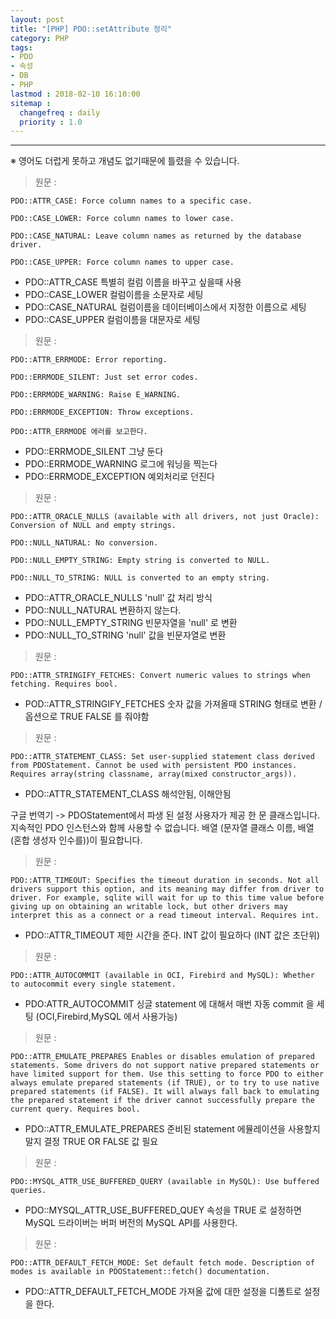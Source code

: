 ```yaml
---
layout: post
title: "[PHP] PDO::setAttribute 정리"
category: PHP
tags:
- PDO
- 속성
- DB
- PHP
lastmod : 2018-02-10 16:10:00
sitemap :
  changefreq : daily
  priority : 1.0
---
```


***

※ 영어도 더럽게 못하고 개념도 없기때문에 틀렸을 수 있습니다.

> 원문  :

```
PDO::ATTR_CASE: Force column names to a specific case.

PDO::CASE_LOWER: Force column names to lower case.

PDO::CASE_NATURAL: Leave column names as returned by the database driver.

PDO::CASE_UPPER: Force column names to upper case.
```

- PDO::ATTR_CASE 특별히 컬럼 이름을 바꾸고 싶을때 사용
- PDO::CASE_LOWER 컬럼이름을 소문자로 세팅
- PDO::CASE_NATURAL 컬럼이름을 데이터베이스에서 지정한 이름으로 세팅
- PDO::CASE_UPPER 컬럼이름을 대문자로 세팅

<!--미리보기-->

> 원문  :

```
PDO::ATTR_ERRMODE: Error reporting.

PDO::ERRMODE_SILENT: Just set error codes.

PDO::ERRMODE_WARNING: Raise E_WARNING.

PDO::ERRMODE_EXCEPTION: Throw exceptions.

PDO::ATTR_ERRMODE 에러를 보고한다.
```

 - PDO::ERRMODE_SILENT 그냥 둔다
 - PDO::ERRMODE_WARNING 로그에 워닝을 찍는다
 - PDO::ERRMODE_EXCEPTION 예외처리로 던진다

> 원문  :

```
PDO::ATTR_ORACLE_NULLS (available with all drivers, not just Oracle): Conversion of NULL and empty strings.

PDO::NULL_NATURAL: No conversion.

PDO::NULL_EMPTY_STRING: Empty string is converted to NULL.

PDO::NULL_TO_STRING: NULL is converted to an empty string.
```

- PDO::ATTR_ORACLE_NULLS 'null' 값 처리 방식
- PDO::NULL_NATURAL 변환하지 않는다.
-  PDO::NULL_EMPTY_STRING 빈문자열을 'null' 로 변환
-  PDO::NULL_TO_STRING 'null' 값을 빈문자열로 변환

> 원문  :

```
PDO::ATTR_STRINGIFY_FETCHES: Convert numeric values to strings when fetching. Requires bool.
```

- POD::ATTR_STRINGIFY_FETCHES 숫자 값을 가져올때 STRING 형태로 변환 / 옵션으로 TRUE FALSE 를 줘야함

> 원문  :

```
PDO::ATTR_STATEMENT_CLASS: Set user-supplied statement class derived from PDOStatement. Cannot be used with persistent PDO instances. Requires array(string classname, array(mixed constructor_args)).
```

- PDO::ATTR_STATEMENT_CLASS 해석안됨, 이해안됨 

구글 번역기 -> PDOStatement에서 파생 된 설정 사용자가 제공 한 문 클래스입니다. 지속적인 PDO 인스턴스와 함께 사용할 수 없습니다. 배열 (문자열 클래스 이름, 배열 (혼합 생성자 인수를))이 필요합니다.

> 원문  :

```
PDO::ATTR_TIMEOUT: Specifies the timeout duration in seconds. Not all drivers support this option, and its meaning may differ from driver to driver. For example, sqlite will wait for up to this time value before giving up on obtaining an writable lock, but other drivers may interpret this as a connect or a read timeout interval. Requires int.
```

- PDO::ATTR_TIMEOUT 제한 시간을 준다. INT 값이 필요하다 (INT 값은 초단위)


> 원문  :

```
PDO::ATTR_AUTOCOMMIT (available in OCI, Firebird and MySQL): Whether to autocommit every single statement.
```

- PDO:ATTR_AUTOCOMMIT 싱글 statement 에 대해서 매번 자동 commit 을 세팅 (OCI,Firebird,MySQL 에서 사용가능)

> 원문  :

```
PDO::ATTR_EMULATE_PREPARES Enables or disables emulation of prepared statements. Some drivers do not support native prepared statements or have limited support for them. Use this setting to force PDO to either always emulate prepared statements (if TRUE), or to try to use native prepared statements (if FALSE). It will always fall back to emulating the prepared statement if the driver cannot successfully prepare the current query. Requires bool.
```

- PDO::ATTR_EMULATE_PREPARES 준비된 statement 에뮬레이션을 사용할지 말지 결정 TRUE OR FALSE 값 필요

> 원문  :

```
PDO::MYSQL_ATTR_USE_BUFFERED_QUERY (available in MySQL): Use buffered queries.
```

- PDO::MYSQL_ATTR_USE_BUFFERED_QUEY 속성을 TRUE 로 설정하면 MySQL 드라이버는 버퍼 버전의 MySQL API를 사용한다.

> 원문  :

```
PDO::ATTR_DEFAULT_FETCH_MODE: Set default fetch mode. Description of modes is available in PDOStatement::fetch() documentation.
```

- PDO::ATTR_DEFAULT_FETCH_MODE 가져올 값에 대한 설정을 디폴트로 설정을 한다.



